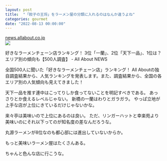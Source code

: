 ```yaml
---
layout: post
title:  "「餃子の王将」をラーメン屋の分類に入れるのはなんか違うよね"
categories: gourmet
date: "2022-08-13 00:00:00"
---
```



<div class="card">
  <a href="https://news.allabout.co.jp/articles/o/46972/"></a>
  <div class="card__header">
    <a href="https://news.allabout.co.jp/articles/o/46972/">news.allabout.co.jp</a>
  </div>
  <div class="card__image">
    <img src="https://imgcp.aacdn.jp/img-a/1200/900/aa_news/article/2022/07/28/62e1f71f63047.jpeg">
  </div>
  <div class="card__title">
    <p>好きなラーメンチェーン店ランキング！ 3位「一蘭」、2位「天下一品」、1位は？ エリア別の傾向も【500人調査】 - All About NEWS
</p>
  </div>
  <div class="card__description">
    <p>全国500人に聞いた「好きなラーメンチェーン店」ランキング！ All Aboutの独自調査結果から、人気ランキングを発表します。また、調査結果から、全国の各エリア別の人気傾向も見えてきました！</p>
  </div>
</div>


天下一品を推す連中はこってりしか食ってないことを明記すべきである。
あっさりとか食えるレベルじゃない。
新橋の一蘭はわりとガラガラ。
やっぱ立地が上手な店が上位にきているだけじゃないかな。

来々亭は美味いので上位にあるのは良い。
ただ、リンガーハットと幸楽苑より美味いのにそれ以下ってのが知名度の差なんだろうな。

丸源ラーメンが8位なのも都心部には進出していないからか。

もっと美味いラーメン屋はたくさんある。

ちゃんと色んな店に行こうな。
